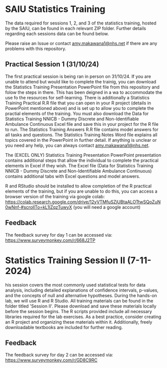 # SAIU Statistics Training
The data required for sessions 1, 2, and 3 of the statistics training, hosted by the SAIU, can be found in each relevant ZIP folder. Further details regarding each sessions data can be found below.

Please raise an Issue or contact amy.makawana1@nhs.net if there are any problems with this repository.

## Practical Session 1 (31/10/24)
The first practical session is being ran in person on 31/10/24. If you are unable to attend but would like to complete the trainig, you can download the Statistics Training Presentation PowerPoint file from this repository and folow the steps in there. This has been deigned in a wa to accommodate the use fo the resources for self-learning. There is additionally a Statistics Training Practical R.R file that you can open in your R project (details in PowerPoint mentioned above) and is set up to allow you to complete the practial elements of the training. You must also download the Data for Statistics Training NNICB - Dummy Discrete and Non-Identifiable Ambulance Continuous Excel file and save this in your project for the R file to run. The Statistics Training Answers R.R file contains model answers for all tasks and questions. The Statistics Training Notes Word file explains all topics covered in the PowerPoint in further detail. If anything is unclear or you need any help, you can always contact amy.makawana1@nhs.net. 

The (EXCEL ONLY) Statistics Training Presentation PowerPoint presentation contains additional steps that allow the individual to complete the practical elements in Excel if they wish. The Excel file (Data for Statistics Training NNICB - Dummy Discrete and Non-Identifiable Ambulance Continuous) contains additional tabs with Excel questions and model answers.

R and RStudio should be installed to allow completion of the R practical elements of the training, but if you are unable to do this, you can access a browser version of the training via google colab: https://colab.research.google.com/drive/12yVTMfuSZjUBtaALOTtwSQoZuN0wNnf-#scrollTo=kL1lZqzTuwyX  (you will need a google account)

## Feedback
The feedback survey for day 1 can be accessed via: https://www.surveymonkey.com/r/668J2TP

# Statistics Training Session II (7-11-2024) 
his session covers the most commonly used statistical tests for data analysis, including detailed explanations of confidence intervals, p-values, and the concepts of null and alternative hypotheses. During the hands-on lab, we will use R and R Studio.
All training materials can be found in the folder titled 'Session II'. Please download and save these materials locally before the session begins. The R scripts provided include all necessary libraries required for the lab exercises.
As a best practice, consider creating an R project and organizing these materials within it. Additionally, freely downloadable textbooks are included for further reading.

## Feedback
The feedback survey for day 2 can be accessed via: https://www.surveymonkey.com/r/GD8C9RC                                                                     


